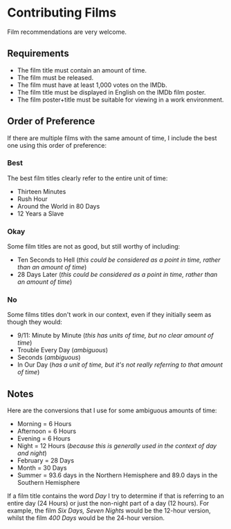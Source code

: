 # Contributing Films

Film recommendations are very welcome.

## Requirements
 * The film title must contain an amount of time.
 * The film must be released.
 * The film must have at least 1,000 votes on the IMDb.
 * The film title must be displayed in English on the IMDb film poster.
 * The film poster+title must be suitable for viewing in a work environment.

## Order of Preference
If there are multiple films with the same amount of time, I include the best one using this order of preference:

### Best
The best film titles clearly refer to the entire unit of time:
 * Thirteen Minutes
 * Rush Hour
 * Around the World in 80 Days
 * 12 Years a Slave

### Okay
Some film titles are not as good, but still worthy of including:
 * Ten Seconds to Hell (_this could be considered as a point in time, rather than an amount of time_)
 * 28 Days Later (_this could be considered as a point in time, rather than an amount of time_)

### No
Some films titles don't work in our context, even if they initially seem as though they would:
 * 9/11: Minute by Minute (_this has units of time, but no clear amount of time_)
 * Trouble Every Day (_ambiguous_)
 * Seconds (_ambiguous_)
 * In Our Day (_has a unit of time, but it's not really referring to that amount of time_) 

## Notes
Here are the conversions that I use for some ambiguous amounts of time:
 * Morning = 6 Hours
 * Afternoon = 6 Hours
 * Evening = 6 Hours
 * Night = 12 Hours (_because this is generally used in the context of day and night_)
 * February = 28 Days
 * Month = 30 Days 
 * Summer = 93.6 days in the Northern Hemisphere and 89.0 days in the Southern Hemisphere

If a film title contains the word _Day_ I try to determine if that is referring to an entire day (24 Hours) or just the non-night part of a day (12 hours). For example, the film _Six Days, Seven Nights_ would be the 12-hour version, whilst the film _400 Days_ would be the 24-hour version.
